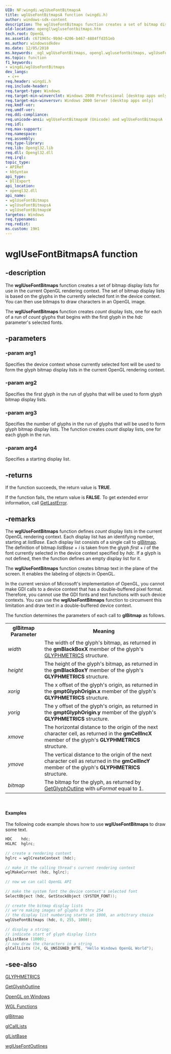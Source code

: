 ```yaml
---
UID: NF:wingdi.wglUseFontBitmapsA
title: wglUseFontBitmapsA function (wingdi.h)
author: windows-sdk-content
description: The wglUseFontBitmaps function creates a set of bitmap display lists for use in the current OpenGL rendering context.
old-location: opengl\wglusefontbitmaps.htm
tech.root: OpenGL
ms.assetid: c671965c-9b9d-4206-b467-4884ffd351eb
ms.author: windowssdkdev
ms.date: 12/05/2018
ms.keywords: _ogl_wglUseFontBitmaps, opengl.wglusefontbitmaps, wglUseFontBitmaps, wglUseFontBitmaps function [OpenGL], wglUseFontBitmapsA, wglUseFontBitmapsW, wingdi/wglUseFontBitmaps, wingdi/wglUseFontBitmapsA, wingdi/wglUseFontBitmapsW
ms.topic: function
f1_keywords:
- wingdi/wglUseFontBitmaps
dev_langs:
 - c++
req.header: wingdi.h
req.include-header: 
req.target-type: Windows
req.target-min-winverclnt: Windows 2000 Professional [desktop apps only]
req.target-min-winversvr: Windows 2000 Server [desktop apps only]
req.kmdf-ver: 
req.umdf-ver: 
req.ddi-compliance: 
req.unicode-ansi: wglUseFontBitmapsW (Unicode) and wglUseFontBitmapsA (ANSI)
req.idl: 
req.max-support: 
req.namespace: 
req.assembly: 
req.type-library: 
req.lib: Opengl32.lib
req.dll: Opengl32.dll
req.irql: 
topic_type:
- APIRef
- kbSyntax
api_type:
- DllExport
api_location:
- opengl32.dll
api_name:
- wglUseFontBitmaps
- wglUseFontBitmapsA
- wglUseFontBitmapsW
targetos: Windows
req.typenames: 
req.redist: 
ms.custom: 19H1
---
```


# wglUseFontBitmapsA function


## -description


The <b>wglUseFontBitmaps</b> function creates a set of bitmap display lists for use in the current OpenGL rendering context. The set of bitmap display lists is based on the glyphs in the currently selected font in the device context. You can then use bitmaps to draw characters in an OpenGL image.

The <b>wglUseFontBitmaps</b> function creates <i>count</i> display lists, one for each of a run of <i>count</i> glyphs that begins with the first glyph in the <i>hdc</i> parameter's selected fonts.


## -parameters




### -param arg1

Specifies the device context whose currently selected font will be used to form the glyph bitmap display lists in the current OpenGL rendering context.


### -param arg2

Specifies the first glyph in the run of glyphs that will be used to form glyph bitmap display lists.


### -param arg3

Specifies the number of glyphs in the run of glyphs that will be used to form glyph bitmap display lists. The function creates <i>count</i> display lists, one for each glyph in the run.


### -param arg4

Specifies a starting display list.


## -returns



If the function succeeds, the return value is <b>TRUE</b>.

If the function fails, the return value is <b>FALSE</b>. To get extended error information, call <a href="https://docs.microsoft.com/windows/desktop/api/errhandlingapi/nf-errhandlingapi-getlasterror">GetLastError</a>.




## -remarks



The <b>wglUseFontBitmaps</b> function defines <i>count</i> display lists in the current OpenGL rendering context. Each display list has an identifying number, starting at <i>listBase</i>. Each display list consists of a single call to <a href="https://docs.microsoft.com/windows/desktop/OpenGL/glbitmap">glBitmap</a>. The definition of bitmap <i>listBase</i> + <i>i</i> is taken from the glyph <i>first</i> + <i>i</i> of the font currently selected in the device context specified by <i>hdc</i>. If a glyph is not defined, then the function defines an empty display list for it.

The <b>wglUseFontBitmaps</b> function creates bitmap text in the plane of the screen. It enables the labeling of objects in OpenGL.

In the current version of Microsoft's implementation of OpenGL, you cannot make GDI calls to a device context that has a double-buffered pixel format. Therefore, you cannot use the GDI fonts and text functions with such device contexts. You can use the <b>wglUseFontBitmaps</b> function to circumvent this limitation and draw text in a double-buffered device context.

The function determines the parameters of each call to <b>glBitmap</b> as follows.

<table>
<tr>
<th>glBitmap Parameter</th>
<th>Meaning</th>
</tr>
<tr>
<td><i>width</i></td>
<td>The width of the glyph's bitmap, as returned in the <b>gmBlackBoxX</b> member of the glyph's <a href="https://docs.microsoft.com/windows/desktop/api/wingdi/ns-wingdi-glyphmetrics">GLYPHMETRICS</a> structure.</td>
</tr>
<tr>
<td><i>height</i></td>
<td>The height of the glyph's bitmap, as returned in the <b>gmBlackBoxY</b> member of the glyph's <b>GLYPHMETRICS</b> structure.</td>
</tr>
<tr>
<td><i>xorig</i></td>
<td>The x offset of the glyph's origin, as returned in the <b>gmptGlyphOrigin.x</b> member of the glyph's <b>GLYPHMETRICS</b> structure.</td>
</tr>
<tr>
<td><i>yorig</i></td>
<td>The y offset of the glyph's origin, as returned in the <b>gmptGlyphOrigin.y</b> member of the glyph's <b>GLYPHMETRICS</b> structure.</td>
</tr>
<tr>
<td><i>xmove</i></td>
<td>The horizontal distance to the origin of the next character cell, as returned in the <b>gmCellIncX</b> member of the glyph's <b>GLYPHMETRICS</b> structure.</td>
</tr>
<tr>
<td><i>ymove</i></td>
<td>The vertical distance to the origin of the next character cell as returned in the <b>gmCellIncY</b> member of the glyph's <b>GLYPHMETRICS</b> structure.</td>
</tr>
<tr>
<td><i>bitmap</i></td>
<td>The bitmap for the glyph, as returned by <a href="https://docs.microsoft.com/windows/desktop/api/wingdi/nf-wingdi-getglyphoutlinea">GetGlyphOutline</a> with <i>uFormat</i> equal to 1.</td>
</tr>
</table>
 


#### Examples

The following code example shows how to use <b>wglUseFontBitmaps</b> to draw some text.


```cpp
HDC    hdc; 
HGLRC  hglrc; 
 
// create a rendering context  
hglrc = wglCreateContext (hdc); 
 
// make it the calling thread's current rendering context  
wglMakeCurrent (hdc, hglrc); 
 
// now we can call OpenGL API  
 
// make the system font the device context's selected font  
SelectObject (hdc, GetStockObject (SYSTEM_FONT)); 
 
// create the bitmap display lists  
// we're making images of glyphs 0 thru 254  
// the display list numbering starts at 1000, an arbitrary choice  
wglUseFontBitmaps (hdc, 0, 255, 1000); 
 
// display a string:  
// indicate start of glyph display lists  
glListBase (1000); 
// now draw the characters in a string  
glCallLists (24, GL_UNSIGNED_BYTE, "Hello Windows OpenGL World");
```





## -see-also




<a href="https://docs.microsoft.com/windows/desktop/api/wingdi/ns-wingdi-glyphmetrics">GLYPHMETRICS</a>



<a href="https://docs.microsoft.com/windows/desktop/api/wingdi/nf-wingdi-getglyphoutlinea">GetGlyphOutline</a>



<a href="https://docs.microsoft.com/windows/desktop/OpenGL/opengl-on-windows-nt--windows-2000--and-windows-95-98">OpenGL on Windows</a>



<a href="https://docs.microsoft.com/windows/desktop/OpenGL/wgl-functions">WGL Functions</a>



<a href="https://docs.microsoft.com/windows/desktop/OpenGL/glbitmap">glBitmap</a>



<a href="https://docs.microsoft.com/windows/desktop/OpenGL/glcalllists">glCallLists</a>



<a href="https://docs.microsoft.com/windows/desktop/OpenGL/gllistbase">glListBase</a>



<a href="https://docs.microsoft.com/windows/desktop/api/wingdi/nf-wingdi-wglusefontoutlinesa">wglUseFontOutlines</a>
 

 

